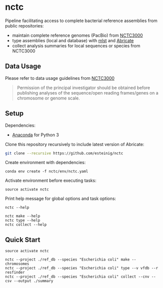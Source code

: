 # nctc

Pipeline facilitating access to complete bacterial reference assemblies from public repositories:
* maintain complete reference genomes (PacBio) from [NCTC3000](http://www.sanger.ac.uk/resources/downloads/bacteria/nctc/)
* type assemblies (local and database) with [mlst](https://github.com/tseemann/mlst) and [Abricate](https://github.com/tseemann/abricate)
* collect analysis summaries for local sequences or species from NCTC3000

## Data Usage

Please refer to data usage guidelines from [NCTC3000](http://www.sanger.ac.uk/resources/downloads/bacteria/nctc/)

>Permission of the principal investigator should be obtained before publishing analyses of the sequence/open reading frames/genes on a chromosome or genome scale. 

## Setup

Dependencies:

* [Anaconda](https://www.continuum.io/DOWNLOADS) for Python 3

Clone this repository recursively to include latest version of Abricate:

```bash
git clone --recursive https://github.com/esteinig/nctc
```

Create environment with dependencies:

```
conda env create -f nctc/env/nctc.yaml
```

Activate environment before executing tasks:

```
source activate nctc
```

Print help message for global options and task options:

```
nctc --help

nctc make --help
nctc type --help
nctc collect --help
```

## Quick Start

```
source activate nctc

nctc --project ./ref_db --species "Escherichia coli" make --chromosomes
nctc --project ./ref_db --species "Escherichia coli" type --v vfdb --r resfinder
nctc --project ./ref_db --species "Escherichia coli" collect --cnv --csv --output ./summary
```
